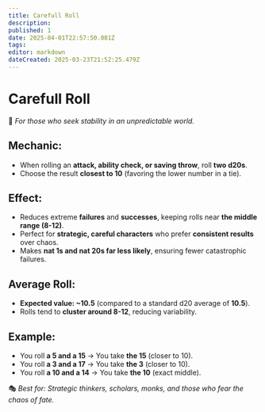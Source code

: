 ```yaml
---
title: Carefull Roll
description: 
published: 1
date: 2025-04-01T22:57:50.081Z
tags: 
editor: markdown
dateCreated: 2025-03-23T21:52:25.479Z
---
```


# Carefull Roll
📜 *For those who seek stability in an unpredictable world.*  

## **Mechanic:**  
- When rolling an **attack, ability check, or saving throw**, roll **two d20s**.  
- Choose the result **closest to 10** (favoring the lower number in a tie).  

## **Effect:**  
- Reduces extreme **failures** and **successes**, keeping rolls near **the middle range (8-12)**.  
- Perfect for **strategic, careful characters** who prefer **consistent results** over chaos.  
- Makes **nat 1s and nat 20s far less likely**, ensuring fewer catastrophic failures.  

## **Average Roll:**  
- **Expected value: ~10.5** (compared to a standard d20 average of **10.5**).  
- Rolls tend to **cluster around 8-12**, reducing variability.  

## **Example:**  
- You roll **a 5 and a 15** → You take **the 15** (closer to 10).  
- You roll **a 3 and a 17** → You take **the 3** (closer to 10).  
- You roll **a 10 and a 14** → You take **the 10** (exact middle).  

🎭 *Best for: Strategic thinkers, scholars, monks, and those who fear the chaos of fate.*
